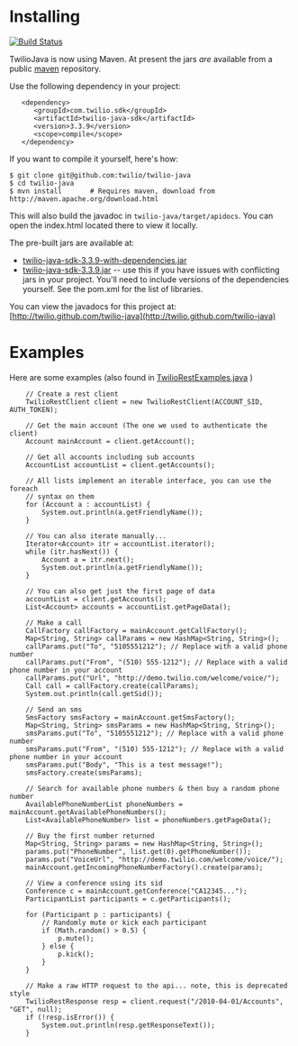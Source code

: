 # Installing 

[![Build Status](https://secure.travis-ci.org/twilio/twilio-java.png?branch=master)](http://travis-ci.org/twilio/twilio-java)

TwilioJava is now using Maven.  At present the jars *are* available from a public [maven](http://maven.apache.org/download.html) repository. 

Use the following dependency in your project:

       <dependency>
          <groupId>com.twilio.sdk</groupId>
          <artifactId>twilio-java-sdk</artifactId>
          <version>3.3.9</version>
          <scope>compile</scope>
       </dependency>

If you want to compile it yourself, here's how:

    $ git clone git@github.com:twilio/twilio-java
    $ cd twilio-java 
    $ mvn install       # Requires maven, download from http://maven.apache.org/download.html

This will also build the javadoc in `twilio-java/target/apidocs`. You can open the
index.html located there to view it locally.

The pre-built jars are available at: 

*   [twilio-java-sdk-3.3.9-with-dependencies.jar](http://search.maven.org/remotecontent?filepath=com/twilio/sdk/twilio-java-sdk/3.3.9/twilio-java-sdk-3.3.9-jar-with-dependencies.jar)
*   [twilio-java-sdk-3.3.9.jar](http://search.maven.org/remotecontent?filepath=com/twilio/sdk/twilio-java-sdk/3.3.9/twilio-java-sdk-3.3.9.jar) -- use this if you have issues with conflicting jars in your project.  You'll need to include versions of the dependencies yourself.  See the pom.xml for the list of libraries.

You can view the javadocs for this project at:
[http://twilio.github.com/twilio-java](http://twilio.github.com/twilio-java)

# Examples

Here are some examples (also found in [TwilioRestExamples.java](https://github.com/twilio/twilio-java/blob/master/src/main/java/com/twilio/sdk/examples/RestExamples.java) ) 

```
    // Create a rest client
    TwilioRestClient client = new TwilioRestClient(ACCOUNT_SID, AUTH_TOKEN);

    // Get the main account (The one we used to authenticate the client)
    Account mainAccount = client.getAccount();

    // Get all accounts including sub accounts
    AccountList accountList = client.getAccounts();

    // All lists implement an iterable interface, you can use the foreach
    // syntax on them
    for (Account a : accountList) {
        System.out.println(a.getFriendlyName());
    }

    // You can also iterate manually...
    Iterator<Account> itr = accountList.iterator();
    while (itr.hasNext()) {
        Account a = itr.next();
        System.out.println(a.getFriendlyName());
    }

    // You can also get just the first page of data
    accountList = client.getAccounts();
    List<Account> accounts = accountList.getPageData();

    // Make a call
    CallFactory callFactory = mainAccount.getCallFactory();
    Map<String, String> callParams = new HashMap<String, String>();
    callParams.put("To", "5105551212"); // Replace with a valid phone number
    callParams.put("From", "(510) 555-1212"); // Replace with a valid phone number in your account
    callParams.put("Url", "http://demo.twilio.com/welcome/voice/");
    Call call = callFactory.create(callParams);
    System.out.println(call.getSid());

    // Send an sms
    SmsFactory smsFactory = mainAccount.getSmsFactory();
    Map<String, String> smsParams = new HashMap<String, String>();
    smsParams.put("To", "5105551212"); // Replace with a valid phone number
    smsParams.put("From", "(510) 555-1212"); // Replace with a valid phone number in your account
    smsParams.put("Body", "This is a test message!");
    smsFactory.create(smsParams);

    // Search for available phone numbers & then buy a random phone number
    AvailablePhoneNumberList phoneNumbers = mainAccount.getAvailablePhoneNumbers();
    List<AvailablePhoneNumber> list = phoneNumbers.getPageData();

    // Buy the first number returned
    Map<String, String> params = new HashMap<String, String>();
    params.put("PhoneNumber", list.get(0).getPhoneNumber());
    params.put("VoiceUrl", "http://demo.twilio.com/welcome/voice/");
    mainAccount.getIncomingPhoneNumberFactory().create(params);

    // View a conference using its sid
    Conference c = mainAccount.getConference("CA12345...");
    ParticipantList participants = c.getParticipants();

    for (Participant p : participants) {
        // Randomly mute or kick each participant
        if (Math.random() > 0.5) {
            p.mute();
        } else {
            p.kick();
        }
    }

    // Make a raw HTTP request to the api... note, this is deprecated style
    TwilioRestResponse resp = client.request("/2010-04-01/Accounts", "GET", null);
    if (!resp.isError()) {
        System.out.println(resp.getResponseText());
    }
```
